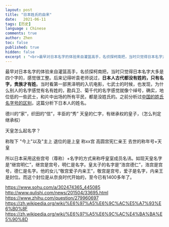 ```yaml
---
layout: post
title: "日本姓氏的由来"
date:   2021-06-11
tags: [历史]
language : Chinese
comments: true
author: Zhen
toc: false
published: true
hidden: false
excerpt : "<br>最早对日本名字的体验来自灌篮高手，名侦探柯南把，当时只觉得日本名字大多是四个字的，感觉很工整。后来记得听袁老师说过，**日本人古代都没有姓的，只有名字，贵族才有姓**。当时看第一部黑泽明的入坑电影，七武士的时候，也发现，为什么别人的名字感觉有名有姓的，勘兵卫、菊千代的名字感觉就像个绰号，确实，地位低的一些武士，和片中出场的所有平民，都是没姓氏的。<br><br>"
---
```

最早对日本名字的体验来自灌篮高手，名侦探柯南把，当时只觉得日本名字大多是四个字的，感觉很工整。后来记得听袁老师说过，**日本人古代都没有姓的，只有名字，贵族才有姓**。当时看第一部黑泽明的入坑电影，七武士的时候，也发现，为什么别人的名字感觉有名有姓的，勘兵卫、菊千代的名字感觉就像个绰号，确实，地位低的一些武士，和片中出场的所有平民，都是没姓氏的。之前分析过[中国的姓氏名字号的区别](/姓氏名字号的区别)，这篇分析下日本人的姓名。



德川的“家”，织田的“信”，丰臣的“秀”
天皇的仁字，有继承权的皇子，（怎么判定继承权）

天皇怎么起名字？

称陛下 "今上"以及"主上
退位的是上皇
称xx宫 高圆宫宪仁亲王
去世的称年号+天皇

所以日本采用这些宫号（尊称）+名字的方式来称呼皇室成员名讳。如现天皇名字是“继宫明仁”，继宫是宫号，明仁是名字。皇太子的名字是“浩宫德仁”，浩宫是宫号，德仁是名字。他的女儿“敬宫爱子内亲王”，敬宫是宫号，爱子是名字，内亲王是封位。而这个封位是从奈良时代开始的，至今已有1400多年了。


https://www.sohu.com/a/302474365_445085
http://www.qulishi.com/news/201504/33695.html
https://www.zhihu.com/question/279960697
https://zh.wikipedia.org/wiki/%E6%97%A5%E6%9C%AC%E5%A7%93%E6%B0%8F
https://zh.wikipedia.org/wiki/%E6%97%A5%E6%9C%AC%E4%BA%BA%E5%90%8D
<!--stackedit_data:
eyJoaXN0b3J5IjpbMTY4NDM1MzAzMCw2MzM4MjE4MzMsNjM3OT
I3MTUzXX0=
-->